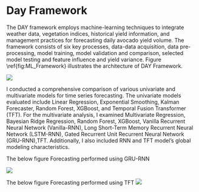 # Day Framework
The DAY framework employs machine-learning techniques to integrate weather data, vegetation indices, historical yield information, and management practices for forecasting daily avocado yield volume. The framework consists of six key processes, data-data acquisition, data pre-processing, model training, model validation and comparison, selected model testing and feature influence and yield variance. Figure \ref{fig:ML_Framework} illustrates the architecture of DAY Framework.

<img src="ML_Framework.png" width="\linewidth"/>

I conducted a comprehensive comparison of various univariate and multivariate models for time series forecasting. The univariate models evaluated include Linear Regression, Exponential Smoothing, Kalman Forecaster, Random Forest, XGBoost, and Temporal Fusion Transformer (TFT). For the multivariate analysis, I examined Multivariate Regression, Bayesian Ridge Regression, Random Forest, XGBoost, Vanilla Recurrent Neural Network (Vanilla-RNN), Long Short-Term Memory Recurrent Neural Network (LSTM-RNN), Gated Recurrent Unit Recurrent Neural Network (GRU-RNN),TFT.  Additionally, I also included RNN and TFT model’s global modeling characteristics. 

The below figure Forecasting performed using GRU-RNN

<img src="RNN_Forecastplot.png" width="\linewidth"/>

The below figure Forecasting performed using TFT
<img src="TFT_Forecastplot.png" width="\linewidth"/>
